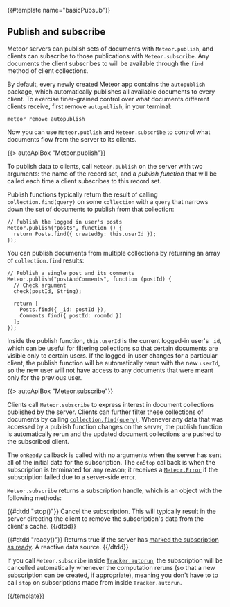 {{#template name="basicPubsub"}}

<h2 id="pubsub"><span>Publish and subscribe</span></h2>

Meteor servers can publish sets of documents with `Meteor.publish`, and
clients can subscribe to those publications with `Meteor.subscribe`. Any
documents the client subscribes to will be available through the `find`
method of client collections.

By default, every newly created Meteor app contains the `autopublish`
package, which automatically publishes all available documents to every
client. To exercise finer-grained control over what documents different
clients receive, first remove `autopublish`, in your terminal:

```
meteor remove autopublish
```

Now you can use `Meteor.publish` and `Meteor.subscribe` to control what
documents flow from the server to its clients.

{{> autoApiBox "Meteor.publish"}}

To publish data to clients, call `Meteor.publish` on the server with two
arguments: the name of the record set, and a *publish function* that will
be called each time a client subscribes to this record set.

Publish functions typically return the result of calling
`collection.find(query)` on some `collection` with a `query` that narrows
down the set of documents to publish from that collection:

```
// Publish the logged in user's posts
Meteor.publish("posts", function () {
  return Posts.find({ createdBy: this.userId });
});
```

You can publish documents from multiple collections by returning an array
of `collection.find` results:

```
// Publish a single post and its comments
Meteor.publish("postAndComments", function (postId) {
  // Check argument
  check(postId, String);

  return [
    Posts.find({ _id: postId }),
    Comments.find({ postId: roomId })
  ];
});
```

Inside the publish function, `this.userId` is the current logged-in user's
`_id`, which can be useful for filtering collections so that certain
documents are visible only to certain users. If the logged-in user changes
for a particular client, the publish function will be automatically rerun
with the new `userId`, so the new user will not have access to any
documents that were meant only for the previous user.

{{> autoApiBox "Meteor.subscribe"}}

Clients call `Meteor.subscribe` to express interest in document
collections published by the server. Clients can further filter these
collections of documents by calling [`collection.find(query)`](#find).
Whenever any data that was accessed by a publish function changes on the
server, the publish function is automatically rerun and the updated
document collections are pushed to the subscribed client.

The `onReady` callback is called with no arguments when the server has sent all
of the initial data for the subscription. The `onStop` callback is when the
subscription is terminated for any reason; it receives a
[`Meteor.Error`](#meteor_error) if the subscription failed due to a server-side
error.

`Meteor.subscribe` returns a subscription handle, which is an object with the
following methods:

<dl class="callbacks">
{{#dtdd "stop()"}}
Cancel the subscription. This will typically result in the server directing the
client to remove the subscription's data from the client's cache.
{{/dtdd}}

{{#dtdd "ready()"}}
Returns true if the server has [marked the subscription as
ready](#publish_ready). A reactive data source.
{{/dtdd}}
</dl>

If you call `Meteor.subscribe` inside
[`Tracker.autorun`](#tracker_autorun), the subscription will be cancelled
automatically whenever the computation reruns (so that a new subscription
can be created, if appropriate), meaning you don't have to to call `stop`
on subscriptions made from inside `Tracker.autorun`.

{{/template}}

